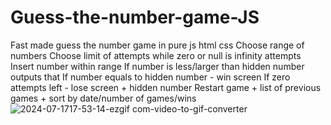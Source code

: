 # Guess-the-number-game-JS
Fast made guess the number game in pure js html css
Choose range of numbers
Choose limit of attempts while zero or null is infinity attempts
Insert number within range 
If number is less/larger than hidden number outputs that
If number equals to hidden number - win screen
If zero attempts left - lose screen + hidden number
Restart game + list of previous games + sort by date/number of games/wins
![2024-07-1717-53-14-ezgif com-video-to-gif-converter](https://github.com/user-attachments/assets/8bf8ed67-5b03-4eba-8ce1-7c3a065f5d25)
